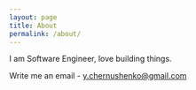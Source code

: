 ```yaml
---
layout: page
title: About
permalink: /about/
---
```


I am Software Engineer, love building things.

Write me an email - y.chernushenko@gmail.com
